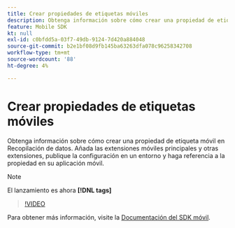 ```yaml
---
title: Crear propiedades de etiquetas móviles
description: Obtenga información sobre cómo crear una propiedad de etiqueta móvil en Recopilación de datos. Añada las extensiones móviles principales y otras extensiones, publique la configuración en un entorno y haga referencia a la propiedad en su aplicación móvil.
feature: Mobile SDK
kt: null
exl-id: c0bfdd5a-03f7-49db-9124-7d420a884048
source-git-commit: b2e1bf08d9fb145ba63263dfa078c96258342708
workflow-type: tm+mt
source-wordcount: '88'
ht-degree: 4%

---
```


# Crear propiedades de etiquetas móviles

Obtenga información sobre cómo crear una propiedad de etiqueta móvil en Recopilación de datos. Añada las extensiones móviles principales y otras extensiones, publique la configuración en un entorno y haga referencia a la propiedad en su aplicación móvil.

>[!NOTE]
>
> El lanzamiento es ahora **[!DNL tags]**

>[!VIDEO](https://video.tv.adobe.com/v/26264/?quality=12&learn=on)

Para obtener más información, visite la [Documentación del SDK móvil](https://developer.adobe.com/client-sdks/documentation/).
